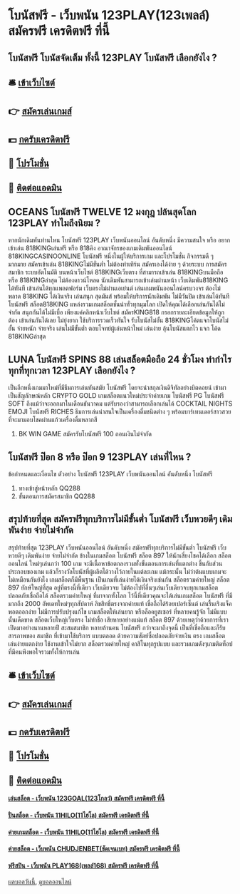 # โบนัสฟรี - เว็บพนัน 123PLAY(123เพลล์) สมัครฟรี เครดิตฟรี ที่นี้
## โบนัสฟรี โบนัสจัดเต็ม ทั้งนี้ 123PLAY โบนัสฟรี เลือกยังไง ?

## 🛎 [เข้าเว็บไซต์](https://bit.ly/3SdLNi2)
## 👉 [สมัครเล่นเกมส์](https://bit.ly/3SdLNi2)
## 💵 [กดรับเครดิตฟรี](https://bit.ly/3dyRKHj)
## 👑 [โปรโมชั่น](https://bit.ly/3dyRKHj)
## 📱 [ติดต่อแอดมิน](https://bit.ly/3dyRKHj)

## OCEANS โบนัสฟรี TWELVE 12 มงกุฎ ปล้นสุดโลก 123PLAY ทำไมถึงนิยม ?
หากนักเดิมพันท่านไหน โบนัสฟรี 123PLAY เว็บพนันออนไลน์ อันดับหนึ่ง มีความสนใจ หรือ อยากเข้าเล่น 818KINGเล่นฟรี หรือ 818คิง อาณาจักรของเกมเดิมพันออนไลน์ 818KINGCASINOONLINE โบนัสฟรี หนึ่งในผู้ให้บริการเกม และโปรโมชั่น กิจกรรมดี ๆ มากมาย สมัครเข้าเล่น 818KINGไม่มีขั่นต่ำ ไม่ต้องทำเทิร์น สมัครเองได้ง่าย ๆ ด้วยระบบ การสมัครสมาชิก ระบบอัตโนมัติ บนหน้าเว็บไซต์ 818KINGเว็บตรง ที่สามารถเข้าเล่น 818KINGบนมือถือ หรือ 818KINGล่าสุด ไม่ต้องดาวน์โหลด นักเดิมพันสามารถเข้าเล่นผ่านหน้า เว็บเดิมพัน818KING ได้ทันที เข้าเล่นได้ทุกแพลตฟอร์ม เว็บตรงไม่ผ่านเอเย่นต์ เล่นเกมพนันออนไลน์ครบวงจร ต้องไม่พลาด 818KING ได้เงินจริง เล่นสนุก สุดมันส์ พร้อมให้บริการนักเดิมพัน ไม่มีวันปิด เข้าเล่นได้ทันที โบนัสฟรี สล็อต818KING แหล่งรวมเกมสล็อตชั้นนำทั่วทุกมุมโลก เปิดให้คุณได้เลือกเล่นกันได้ไม่จำกัด สนุกกันได้ไม่มีเบื่อ เพียงแค่คลิกหน้าเว็บไซต์ สมัครKING818 กรอกรายละเอียดข้อมูลให้ถูกต้อง เข้าเล่นกันได้เลย ไม่ยุ่งยาก ใช้บริการรวดเร็วทันใจ รับโบนัสไม่อั้น 818KINGโค้ตแจกโบนัสไม่อั้น จ่ายหนัก จ่ายจริง เล่นไม่มีขั้นต่ำ ตอบโจทย์ผู้เล่นหน้าใหม่ เล่นง่าย ลุ้นโบนัสแตกไว แจก โค้ด 818KINGล่าสุด

## LUNA โบนัสฟรี SPINS 88 เล่นสล็อตมือถือ 24 ชั่วโมง ทำกำไรทุกที่ทุกเวลา 123PLAY เลือกยังไง ?
เป็นอีกหนึ่งเกมมาใหม่ที่มีธีมการเล่นทันสมัย โบนัสฟรี โดยจะนำสกุลเงินดิจิทัลอย่างบิตคอยน์ เข้ามาเป็นสัญลักษณ์หลัก
CRYPTO GOLD
เกมสล็อตแนวใหม่ประจำค่ายเกม โบนัสฟรี PG โบนัสฟรี SOFT ถึงแม้ว่าจะออกมาในเดือนธันวาคม แต่รับรองว่าสามารถเลือกเล่นได้
COCKTAIL NIGHTS
EMOJI โบนัสฟรี RICHES
ธีมการเล่นน่าสนใจเป็นเครื่องดื่มชนิดต่าง ๆ พร้อมบาร์เทนเดอร์สาวสวยที่จะมามอบโชคผ่านแก้วเครื่องดื่มหลากสี
1. BK WIN GAME สมัครรับโบนัสฟรี 100 ถอนเงินไม่จำกัด

## โบนัสฟรี ป๊อก 8 หรือ ป๊อก 9 123PLAY เล่นที่ไหน ?
ข้อกำหนดและเงื่อนไข
ตัวอย่าง โบนัสฟรี 123PLAY เว็บพนันออนไลน์ อันดับหนึ่ง โบนัสฟรี
1. ทางเข้าสู่หน้าหลัก QQ288
2. ขั้นตอนการสมัครสมาชิก QQ288

## สรุปท้ายที่สุด สมัครฟรีทุกบริการไม่มีขั้นต่ำ โบนัสฟรี เว็บหวยดีๆ เดิมพันง่าย จ่ายไม่จำกัด
สรุปท้ายที่สุด 123PLAY เว็บพนันออนไลน์ อันดับหนึ่ง สมัครฟรีทุกบริการไม่มีขั้นต่ำ โบนัสฟรี เว็บหวยดีๆ เดิมพันง่าย จ่ายไม่จำกัด ข้างในเกมสล็อต โบนัสฟรี สล็อต 897 ให้นักเสี่ยงโชคได้เลือก สล็อตออนไลน์ ใหม่ๆเล่นกว่า 100 เกม จะมีเนื้อหาข้อตกลงรวมทั้งขั้นตอนการเล่นที่แตกต่าง ขึ้นกับส่วนประกอบของเกม แล้วก็รางวัลโบนัสที่ผู้ผลิตได้วางไว้ภายในแต่ละเกม แม้กระนั้น ไม่ว่าต้นแบบเกมจะไม่เหมือนกันยังไง เกมสล็อตก็มีพื้นฐาน เป็นเกมที่เล่นง่ายได้เงินจริงเช่นกัน สล็อตรวมค่ายใหญ่ สล็อต 897 ยักษ์ใหญ่ที่สุด อยู่ที่ตรงนี้ที่เดียว เว็บเดียวจบ ไม่ต้องไปที่อื่นๆเล่นเว็บเดียวจบทุกเกมสล็อต ปลอดภัยเชื่อถือได้ สล็อตรวมค่ายใหญ่ ที่มาจากทั้งโลก ไว้นี้ที่เดียวคุณจะได้เล่นเกมสล็อต โบนัสฟรี ที่มีมากถึง 2000 อัพเดทใหม่ๆทุกสัปดาห์ ลิขสิทธิ์ตรงจากค่ายแท้ เชื่อถือได้ร้อยเปอร์เซ็นต์ เล่นรื้นเริงแจ็คพอตออกง่าย ไม่มีการปรับปรุงแก้ไข เกมสล็อตให้เล่นยาก หรือล็อคยูสเซอร์ ที่หลายคนรู้จัก ไม่มีแบบนั้นเด็ดขาด สล็อตเว็บใหญ่เว็บตรง ไม่ทำชื่อ เสียหายอย่างแน่แท้ สล็อต 897 ด้วยเหตุว่าด้วยการที่เราเปิดมาอย่างนานหลายปี สะสมสมาชิก หลายล้านคน โบนัสฟรี กว่าจะมาถึงจุดนี้ เป็นที่เชื่อถือและก็รับสารภาพของ สมาชิก ที่เข้ามาใช้บริการ แบบตลอด ด้วยความสัตย์ซื่อปลอดภัยจ่ายเงิน ตรง เกมสล็อตเล่นง่ายแตกง่าย ใช้งานเข้าใจไม่ยาก สล็อตรวมค่ายใหญ่ คาสิโนทุกรูปแบบ และรวมเกมดังๆเกมติดท็อป ที่มีคนพึงพอใจรวมทั้งให้การเล่น

## 🛎 [เข้าเว็บไซต์](https://bit.ly/3SdLNi2)
## 👉 [สมัครเล่นเกมส์](https://bit.ly/3SdLNi2)
## 💵 [กดรับเครดิตฟรี](https://bit.ly/3dyRKHj)
## 👑 [โปรโมชั่น](https://bit.ly/3dyRKHj)
## 📱 [ติดต่อแอดมิน](https://bit.ly/3dyRKHj)

#### [เล่นสล็อต - เว็บพนัน 123GOAL(123โกลว์) สมัครฟรี เครดิตฟรี ที่นี้](https://atom.io/themes/เล่นสล็อต%20-%20เว็บพนัน%20123goal(123โกลว์)%20สมัครฟรี%20เครดิตฟรี%20ที่นี้)
#### [ปั่นสล็อต - เว็บพนัน 11HILO(11ไฮโล) สมัครฟรี เครดิตฟรี ที่นี้](https://atom.io/themes/ปั่นสล็อต%20-%20เว็บพนัน%2011hilo(11ไฮโล)%20สมัครฟรี%20เครดิตฟรี%20ที่นี้)
#### [ค่ายเกมสล็อต - เว็บพนัน 11HILO(11ไฮโล) สมัครฟรี เครดิตฟรี ที่นี้](https://atom.io/themes/ค่ายเกมสล็อต%20-%20เว็บพนัน%2011hilo(11ไฮโล)%20สมัครฟรี%20เครดิตฟรี%20ที่นี้)
#### [ค่ายสล็อต - เว็บพนัน CHUDJENBET(ชัดเจนเบท) สมัครฟรี เครดิตฟรี ที่นี้](https://atom.io/themes/ค่ายสล็อต%20-%20เว็บพนัน%20chudjenbet(ชัดเจนเบท)%20สมัครฟรี%20เครดิตฟรี%20ที่นี้)
#### [ฟรีสปิน - เว็บพนัน PLAY168(เพลล์168) สมัครฟรี เครดิตฟรี ที่นี้](https://atom.io/themes/ฟรีสปิน%20-%20เว็บพนัน%20play168(เพลล์168)%20สมัครฟรี%20เครดิตฟรี%20ที่นี้)

[ผลบอลวันนี้](https://siamsport.tv "ผลบอลวันนี้"), [ดูบอลออนไลน์](https://siamsport.tv/ดูบอลสด "ดูบอลออนไลน์")